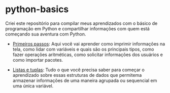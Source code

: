 # python-basics

Criei este repositório para compilar meus aprendizados com o básico de programação em Python e compartilhar informações com quem está começando sua aventura com Python.

* [Primeiros passos](Python-primeiros-passos.ipynb): Aqui você vai aprender como imprimir informações na tela, como lidar com variáveis e quais são os principais tipos, como fazer operações aritméticas, como solicitar informações dos usuários e como importar pacotes.

* [Listas e tuplas](Python-listas-e-tuplas.ipynb): Tudo o que você precisa saber para começar o aprendizado sobre essas estruturas de dados que permitema armazenar informações de uma maneira agrupada ou sequencial em uma única variável.